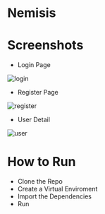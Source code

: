 # Nemisis

# Screenshots
 * Login Page
 
![login](https://user-images.githubusercontent.com/20657303/123231076-7d591c00-d4f5-11eb-94fa-96f063e11b11.jpg)
 
 * Register Page
 
 ![register](https://user-images.githubusercontent.com/20657303/123231622-ffe1db80-d4f5-11eb-81d6-8ab1c349c2b3.jpg)
 
 * User Detail
 
 ![user](https://user-images.githubusercontent.com/20657303/123231860-391a4b80-d4f6-11eb-8a55-d986467e2620.jpg)

# How to Run
 - Clone the Repo
 - Create a Virtual Enviroment
 - Import the Dependencies
 - Run 
